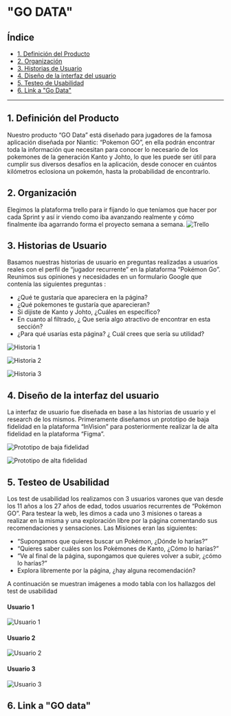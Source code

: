 # "GO DATA"

## Índice

* [1. Definición del Producto](#1-Definición-del-Producto)
* [2. Organización](#2-Organización)
* [3. Historias de Usuario](#3-Historias-de-Usuario)
* [4. Diseño de la interfaz del usuario](#4-Diseño-de-la-interfaz-del-usuario)
* [5. Testeo de Usabilidad](#5-Testeo-de-Usabilidad)
* [6. Link a "Go Data"](#6-Link-a-go-data)


***

## 1. Definición del Producto
Nuestro producto “GO Data” está diseñado para jugadores de la famosa aplicación diseñada por Niantic: “Pokemon GO”, en ella podrán encontrar toda la información que necesitan para conocer lo necesario de los pokemones de la generación Kanto y Johto, lo que les puede ser útil para cumplir sus diversos desafíos en la aplicación, desde conocer en cuántos kilómetros eclosiona un pokemón, hasta la probabilidad de encontrarlo. 


## 2. Organización
Elegimos la plataforma trello para ir fijando lo que teníamos que hacer por cada Sprint y así ir viendo como  iba avanzando realmente y cómo finalmente iba agarrando forma el proyecto semana a semana.
![Trello](src/pictures/Trello.PNG)


## 3. Historias de Usuario
Basamos nuestras historias de usuario en preguntas realizadas a usuarios reales con el perfil de “jugador recurrente” en la plataforma “Pokémon Go”. Reunimos sus opiniones y necesidades en un formulario Google que contenía las siguientes preguntas : 
* ¿Qué te gustaría que apareciera en la página?
* ¿Qué pokemones te gustaría que aparecieran?
* Si dijiste de Kanto y Johto, ¿Cuáles en específico?
* En cuanto al filtrado, ¿ Que sería algo atractivo de encontrar en esta sección?
* ¿Para qué usarías esta página? ¿ Cuál crees que sería su utilidad?


![Historia 1](src/pictures/HISTORIA1.PNG)


![Historia 2](src/pictures/HISTORIA2.PNG)


![Historia 3](src/pictures/HISTORIA3.PNG)


## 4. Diseño de la interfaz del usuario
La interfaz de usuario fue diseñada en base a las historias de usuario y el research de los mismos. Primeramente diseñamos un prototipo de baja fidelidad en la plataforma “InVision” para posteriormente realizar la de alta fidelidad en la plataforma “Figma”.

![Prototipo de baja fidelidad](src/pictures/BajaFidelidadPokemon.png)


![Prototipo de alta fidelidad](src/pictures/AltaFidelidad.jpg)


## 5. Testeo de Usabilidad
Los test de usabilidad los realizamos con 3 usuarios varones que van desde los 11 años a los 27 años de edad, todos usuarios recurrentes de “Pokémon GO”. Para testear la web, les dimos a cada uno 3 misiones o tareas a realizar en la misma y una exploración libre por la página comentando sus recomendaciones y sensaciones.
Las Misiones eran las siguientes: 
* “Supongamos que quieres buscar un Pokémon, ¿Dónde lo harías?”
* “Quieres saber cuáles son los Pokémones de Kanto, ¿Cómo lo harías?”
* “Ve al final de la página, supongamos que quieres volver a subir, ¿cómo lo harías?” 
* Explora libremente por la página, ¿hay alguna recomendación?

A continuación se muestran imágenes a modo tabla con los hallazgos del test de usabilidad
#### Usuario 1 
![Usuario 1](src/pictures/testU1.PNG)


#### Usuario 2
![Usuario 2](src/pictures/testU2.PNG)


#### Usuario 3
![Usuario 3](src/pictures/testU3.PNG)


## 6. Link a "GO data"